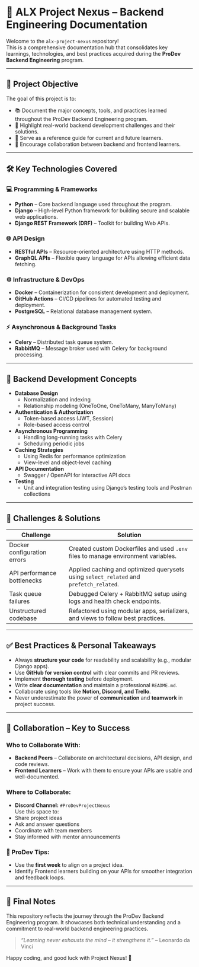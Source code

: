 # 📘 ALX Project Nexus – Backend Engineering Documentation

Welcome to the `alx-project-nexus` repository!  
This is a comprehensive documentation hub that consolidates key learnings, technologies, and best practices acquired during the **ProDev Backend Engineering** program.

---

## 🎯 Project Objective

The goal of this project is to:

- 📚 Document the major concepts, tools, and practices learned throughout the ProDev Backend Engineering program.
- 🔧 Highlight real-world backend development challenges and their solutions.
- 🧭 Serve as a reference guide for current and future learners.
- 🤝 Encourage collaboration between backend and frontend learners.

---

## 🛠️ Key Technologies Covered

### 💻 Programming & Frameworks
- **Python** – Core backend language used throughout the program.
- **Django** – High-level Python framework for building secure and scalable web applications.
- **Django REST Framework (DRF)** – Toolkit for building Web APIs.

### 🌐 API Design
- **RESTful APIs** – Resource-oriented architecture using HTTP methods.
- **GraphQL APIs** – Flexible query language for APIs allowing efficient data fetching.

### ⚙️ Infrastructure & DevOps
- **Docker** – Containerization for consistent development and deployment.
- **GitHub Actions** – CI/CD pipelines for automated testing and deployment.
- **PostgreSQL** – Relational database management system.

### ⚡ Asynchronous & Background Tasks
- **Celery** – Distributed task queue system.
- **RabbitMQ** – Message broker used with Celery for background processing.

---

## 🧩 Backend Development Concepts

- **Database Design**
  - Normalization and indexing
  - Relationship modeling (OneToOne, OneToMany, ManyToMany)
- **Authentication & Authorization**
  - Token-based access (JWT, Session)
  - Role-based access control
- **Asynchronous Programming**
  - Handling long-running tasks with Celery
  - Scheduling periodic jobs
- **Caching Strategies**
  - Using Redis for performance optimization
  - View-level and object-level caching
- **API Documentation**
  - Swagger / OpenAPI for interactive API docs
- **Testing**
  - Unit and integration testing using Django’s testing tools and Postman collections

---

## 🧪 Challenges & Solutions

| Challenge | Solution |
|----------|----------|
| Docker configuration errors | Created custom Dockerfiles and used `.env` files to manage environment variables. |
| API performance bottlenecks | Applied caching and optimized querysets using `select_related` and `prefetch_related`. |
| Task queue failures | Debugged Celery + RabbitMQ setup using logs and health check endpoints. |
| Unstructured codebase | Refactored using modular apps, serializers, and views to follow best practices. |

---

## ✅ Best Practices & Personal Takeaways

- Always **structure your code** for readability and scalability (e.g., modular Django apps).
- Use **GitHub for version control** with clear commits and PR reviews.
- Implement **thorough testing** before deployment.
- Write **clear documentation** and maintain a professional `README.md`.
- Collaborate using tools like **Notion, Discord, and Trello**.
- Never underestimate the power of **communication** and **teamwork** in project success.

---

## 🤝 Collaboration – Key to Success

### Who to Collaborate With:
- **Backend Peers** – Collaborate on architectural decisions, API design, and code reviews.
- **Frontend Learners** – Work with them to ensure your APIs are usable and well-documented.

### Where to Collaborate:
- **Discord Channel:** `#ProDevProjectNexus`  
Use this space to:
- Share project ideas
- Ask and answer questions
- Coordinate with team members
- Stay informed with mentor announcements

### 🔔 ProDev Tips:
- Use the **first week** to align on a project idea.
- Identify Frontend learners building on your APIs for smoother integration and feedback loops.

---

## 📎 Final Notes

This repository reflects the journey through the ProDev Backend Engineering program. It showcases both technical understanding and a commitment to real-world backend engineering practices.

> *“Learning never exhausts the mind – it strengthens it.”* – Leonardo da Vinci

Happy coding, and good luck with Project Nexus! 🚀
